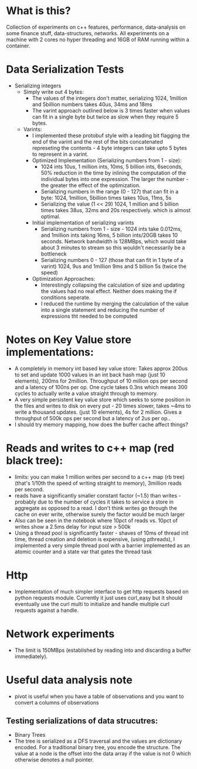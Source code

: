 # What is this?
Collection of experiments on c++ features, performance, data-analysis on some finance stuff, data-structures, networks.
All experiments on a machine with 2 cores no hyper threading and 16GB of RAM running within a container.

# Data Serialization Tests
 - Serializing integers
   - Simply write out 4 bytes:
     - The values of the integers don't matter, serializing 1024, 1million and 5billion numbers takes 40us, 34ms and 18ms
     - The varint approach outlined below is 3 times faster when values can fit in a single byte but twice as slow when they require 5 bytes.
   - Varints:
     - I implemented these protobuf style with a leading bit flagging the end of the varint and the rest of the bits concatenated represeting the contents - 4 byte integers can take upto 5 bytes to represent in a varint.
     - Optimized Implementation (Serializing numbers from 1 - size): 
       - 1024 ints 10us, 1 million ints, 10ms, 5 billion ints, 6seconds, 50% reduction in the time by inlining the computation of the individual bytes into one expression. The larger the number - the greater the effect of the optimization.
       - Serializing numbers in the range (0 - 127) that can fit in a byte: 1024, 1million, 5billion times takes 10us, 11ms, 5s
       - Serializing the value (1 << 29) 1024, 1 million and 5 billion times takes 38us, 32ms and 20s respectively. which is almost optimal.
     - Initial implementation of serializing varints
       - Serializing numbers from 1 - size - 1024 ints take 0.012ms, and 1million ints taking 16ms, 5 billion ints/20GB takes 10 seconds. Network bandwidth is 128MBps, which would take about 3 minutes to stream so this wouldn't necessarily be a bottleneck
       - Serializing numbers 0 - 127 (those that can fit in 1 byte of a varint) 1024, 9us and 1million 9ms and 5 billion 5s (twice the speed)
     - Optimization Approaches:
       - Interestingly collapsing the calculation of size and updating the values had no real effect. Neither does making the if conditions seperate.
       - I reduced the runtime by merging the calculation of the value into a single statement and reducing the number of expressions tht needed to be computed
     
     


# Notes on Key Value store implementations:
 - A completely in memory int based key value store: Takes approx 200us to set and update 1000 values in an int back hash map (just 10 elements), 200ms for 2million.
   Throughput of 10 million ops per second and a latency of 100ns per op.
   One cycle takes 0.3ns which means 300 cycles to actually write a value straight through to memory.
 - A very simple persistent key value store which seeks to some position in the files and writes to disk on every put - 20 times slower, takes ~4ms to write a thousand updates. (just 10 elements), 4s for 2 million.
   Gives a throughput of 500k ops per second but a latency of 2us per op..
 - I should try memory mapping, how does the buffer cache affect things?

# Reads and writes to c++ map (red black tree):
 - limits: you can make 1 million writes per second to a c++ map (rb tree) (that's 1/10th the speed of writing straight to memory), 3million reads per second.
 - reads have a significantly smaller constant factor (~1.5) than writes - probably due to the number of cycles it takes to service a store in aggregate as opposed to a read.
   I don't think writes go through the cache on ever write, otherwise surely the factor would be much larger
 - Also can be seen in the notebook where 10pct of reads vs. 10pct of writes show a 2.5ms delay for input size > 500k
 - Using a thread pool is significantly faster - shaves of 10ms of thread init time, thread creation and deletion is expensive, (using pthreads), I implemented a very simple thread pool with a barrier implemented as an atomic counter and a state var that gates the thread task


# Http 
 - Implementation of much simpler interface to get http requests based on python requests module. Currently it just uses curl_easy but it should eventually use the curl multi to initialize and handle multiple curl requests against a handle.    
# Network experiments
 - The limit is 150MBps (established by reading into and discarding a buffer immediately).


# Useful data analysis note
 - pivot is useful when you have a table of observations and you want to convert a columns of observations

## Testing serializations of data strucutres:
  - Binary Trees
   - The tree is serialized as a DFS traversal and the values are dictionary encoded. For a traditional binary tree, you encode the structure. The value at a node is the offset into the data array if the value is not 0 which otherwise denotes a null pointer.

